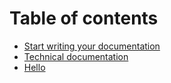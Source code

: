 # Table of contents

* [Start writing your documentation](README.md)
* [Technical documentation](technical-documentation.md)
* [Hello](documentation.md)

